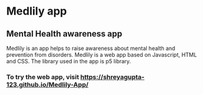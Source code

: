 # Medlily app
## Mental Health awareness app

Medlily is an app helps to raise awareness about mental health and prevention from disorders.
Medlily is a web app based on Javascript, HTML and CSS. The library used in the app is p5 library.


### To try the web app, visit https://shreyagupta-123.github.io/Medlily-App/

